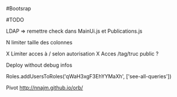 #Bootsrap

#TODO

LDAP => remettre check dans MainUi.js et Publications.js

N limiter taille des colonnes

X Limiter acces à / selon autorisation
X Acces /tag/truc public ?

Deploy without debug infos


Roles.addUsersToRoles('qWaH3xgF3EhYYMaXh', ['see-all-queries'])


Pivot
  http://nnajm.github.io/orb/
